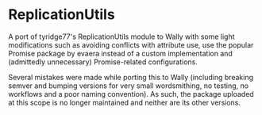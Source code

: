 # ReplicationUtils

A port of tyridge77's ReplicationUtils module to Wally with some light modifications such as avoiding conflicts with attribute use, use the popular Promise package by evaera instead of a custom implementation and (admittedly unnecessary) Promise-related configurations.

Several mistakes were made while porting this to Wally (including breaking semver and bumping versions for very small wordsmithing, no testing, no workflows and a poor naming convention). As such, the package uploaded at this scope is no longer maintained and neither are its other versions.
